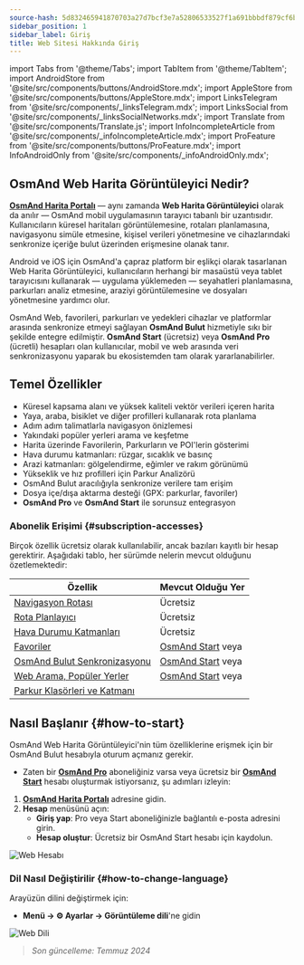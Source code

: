 ```yaml
---
source-hash: 5d832465941870703a27d7bcf3e7a52806533527f1a691bbbdf879cf6b4e0def
sidebar_position: 1
sidebar_label: Giriş
title: Web Sitesi Hakkında Giriş
---
```

import Tabs from '@theme/Tabs';
import TabItem from '@theme/TabItem';
import AndroidStore from '@site/src/components/buttons/AndroidStore.mdx';
import AppleStore from '@site/src/components/buttons/AppleStore.mdx';
import LinksTelegram from '@site/src/components/_linksTelegram.mdx';
import LinksSocial from '@site/src/components/_linksSocialNetworks.mdx';
import Translate from '@site/src/components/Translate.js';
import InfoIncompleteArticle from '@site/src/components/_infoIncompleteArticle.mdx';
import ProFeature from '@site/src/components/buttons/ProFeature.mdx';
import InfoAndroidOnly from '@site/src/components/_infoAndroidOnly.mdx';


<InfoIncompleteArticle/>

## OsmAnd Web Harita Görüntüleyici Nedir?

[**OsmAnd Harita Portalı**](https://osmand.net/map) — aynı zamanda **Web Harita Görüntüleyici** olarak da anılır — OsmAnd mobil uygulamasının tarayıcı tabanlı bir uzantısıdır. Kullanıcıların küresel haritaları görüntülemesine, rotaları planlamasına, navigasyonu simüle etmesine, kişisel verileri yönetmesine ve cihazlarındaki senkronize içeriğe bulut üzerinden erişmesine olanak tanır.

Android ve iOS için OsmAnd'a çapraz platform bir eşlikçi olarak tasarlanan Web Harita Görüntüleyici, kullanıcıların herhangi bir masaüstü veya tablet tarayıcısını kullanarak — uygulama yüklemeden — seyahatleri planlamasına, parkurları analiz etmesine, araziyi görüntülemesine ve dosyaları yönetmesine yardımcı olur.

OsmAnd Web, favorileri, parkurları ve yedekleri cihazlar ve platformlar arasında senkronize etmeyi sağlayan **OsmAnd Bulut** hizmetiyle sıkı bir şekilde entegre edilmiştir. **OsmAnd Start** (ücretsiz) veya **OsmAnd Pro** (ücretli) hesapları olan kullanıcılar, mobil ve web arasında veri senkronizasyonu yaparak bu ekosistemden tam olarak yararlanabilirler.



## Temel Özellikler

- Küresel kapsama alanı ve yüksek kaliteli vektör verileri içeren harita
- Yaya, araba, bisiklet ve diğer profilleri kullanarak rota planlama
- Adım adım talimatlarla navigasyon önizlemesi
- Yakındaki popüler yerleri arama ve keşfetme
- Harita üzerinde Favorilerin, Parkurların ve POI'lerin gösterimi
- Hava durumu katmanları: rüzgar, sıcaklık ve basınç
- Arazi katmanları: gölgelendirme, eğimler ve rakım görünümü
- Yükseklik ve hız profilleri için Parkur Analizörü
- OsmAnd Bulut aracılığıyla senkronize verilere tam erişim
- Dosya içe/dışa aktarma desteği (GPX: parkurlar, favoriler)
- **OsmAnd Pro** ve **OsmAnd Start** ile sorunsuz entegrasyon



### Abonelik Erişimi {#subscription-accesses}

Birçok özellik ücretsiz olarak kullanılabilir, ancak bazıları kayıtlı bir hesap gerektirir.
Aşağıdaki tablo, her sürümde nelerin mevcut olduğunu özetlemektedir:

| Özellik | Mevcut Olduğu Yer |
|--------|--------------|
| [Navigasyon Rotası](./planner.md) | Ücretsiz |
| [Rota Planlayıcı](./planner.md) | Ücretsiz |
| [Hava Durumu Katmanları](./web-map.md) | Ücretsiz |
| [Favoriler](./web-map.md) | [OsmAnd Start](https://osmand.net/blog/start) veya <ProFeature/> |
| [OsmAnd Bulut Senkronizasyonu](./web-cloud.md) | [OsmAnd Start](https://osmand.net/blog/start) veya <ProFeature/> |
| [Web Arama, Popüler Yerler](./web-search.md) | [OsmAnd Start](https://osmand.net/blog/start) veya <ProFeature/> |
| [Parkur Klasörleri ve Katmanı](./web-map.md) | <ProFeature/> |


## Nasıl Başlanır {#how-to-start}

OsmAnd Web Harita Görüntüleyici'nin tüm özelliklerine erişmek için bir OsmAnd Bulut hesabıyla oturum açmanız gerekir.

- Zaten bir [**OsmAnd Pro**](../personal/osmand-cloud.md#login) aboneliğiniz varsa veya ücretsiz bir [**OsmAnd Start**](../personal/osmand-cloud.md#osmand-start) hesabı oluşturmak istiyorsanız, şu adımları izleyin:

1. [**OsmAnd Harita Portalı**](https://osmand.net/map) adresine gidin.
2. **Hesap** menüsünü açın:
   - **Giriş yap**: Pro veya Start aboneliğinizle bağlantılı e-posta adresini girin.
   - **Hesap oluştur**: Ücretsiz bir OsmAnd Start hesabı için kaydolun.

![Web Hesabı](@site/static/img/web/web_account.png)



### Dil Nasıl Değiştirilir {#how-to-change-language}

Arayüzün dilini değiştirmek için:

- **Menü → ⚙ Ayarlar → Görüntüleme dili**'ne gidin

![Web Dili](@site/static/img/web/web_language.png)


> *Son güncelleme: Temmuz 2024*